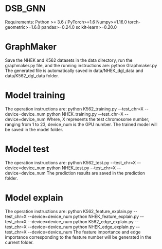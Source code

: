 # DSB_GNN
Requirements:
  Python >= 3.6 /
  PyTorch>=1.6
  Numpy>=1.16.0
  torch-geometric>=1.6.0
  pandas>=0.24.0
  scikit-learn>=0.20.0

# GraphMaker
Save the NHEK and K562 datasets in the data directory, run the graphmaker.py file, and the running instructions are:
  python Graphmaker.py
The generated file is automatically saved in data/NHEK_dgl_data and data/K562_dgl_data folder.

# Model training
The operation instructions are:
  python K562_training.py --test_chr=X --device=device_num
  python NHEK_training.py --test_chr=X --device=device_num
Where, X represents the test chromosome number, ranging from 1 to 23, device_num is the GPU number. The trained model will be saved in the model folder.

# Model test
The operation instructions are:
  python K562_test.py --test_chr=X --device=device_num
  python NHEK_test.py --test_chr=X --device=device_num
The prediction results are saved in the prediction folder.

# Model explain
The operation instructions are:
  python K562_feature_explain.py --test_chr=X --device=device_num
  python NHEK_feature_explain.py --test_chr=X --device=device_num
  python K562_edge_explain.py --test_chr=X --device=device_num
  python NHEK_edge_explain.py --test_chr=X --device=device_num
The feature importance and edge importance corresponding to the feature number will be generated in the current folder.
